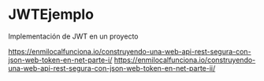 # JWTEjemplo
Implementación de JWT en un proyecto

https://enmilocalfunciona.io/construyendo-una-web-api-rest-segura-con-json-web-token-en-net-parte-i/
https://enmilocalfunciona.io/construyendo-una-web-api-rest-segura-con-json-web-token-en-net-parte-ii/